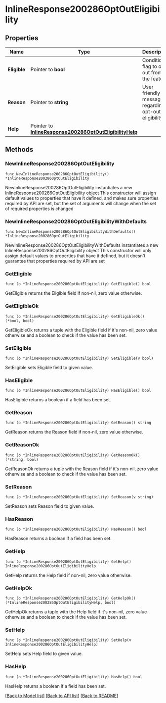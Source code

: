 # InlineResponse200286OptOutEligibility

## Properties

Name | Type | Description | Notes
------------ | ------------- | ------------- | -------------
**Eligible** | Pointer to **bool** | Condition flag to opt out from the feature | [optional] 
**Reason** | Pointer to **string** | User friendly message regarding opt-out eligibility | [optional] 
**Help** | Pointer to [**InlineResponse200286OptOutEligibilityHelp**](InlineResponse200286OptOutEligibilityHelp.md) |  | [optional] 

## Methods

### NewInlineResponse200286OptOutEligibility

`func NewInlineResponse200286OptOutEligibility() *InlineResponse200286OptOutEligibility`

NewInlineResponse200286OptOutEligibility instantiates a new InlineResponse200286OptOutEligibility object
This constructor will assign default values to properties that have it defined,
and makes sure properties required by API are set, but the set of arguments
will change when the set of required properties is changed

### NewInlineResponse200286OptOutEligibilityWithDefaults

`func NewInlineResponse200286OptOutEligibilityWithDefaults() *InlineResponse200286OptOutEligibility`

NewInlineResponse200286OptOutEligibilityWithDefaults instantiates a new InlineResponse200286OptOutEligibility object
This constructor will only assign default values to properties that have it defined,
but it doesn't guarantee that properties required by API are set

### GetEligible

`func (o *InlineResponse200286OptOutEligibility) GetEligible() bool`

GetEligible returns the Eligible field if non-nil, zero value otherwise.

### GetEligibleOk

`func (o *InlineResponse200286OptOutEligibility) GetEligibleOk() (*bool, bool)`

GetEligibleOk returns a tuple with the Eligible field if it's non-nil, zero value otherwise
and a boolean to check if the value has been set.

### SetEligible

`func (o *InlineResponse200286OptOutEligibility) SetEligible(v bool)`

SetEligible sets Eligible field to given value.

### HasEligible

`func (o *InlineResponse200286OptOutEligibility) HasEligible() bool`

HasEligible returns a boolean if a field has been set.

### GetReason

`func (o *InlineResponse200286OptOutEligibility) GetReason() string`

GetReason returns the Reason field if non-nil, zero value otherwise.

### GetReasonOk

`func (o *InlineResponse200286OptOutEligibility) GetReasonOk() (*string, bool)`

GetReasonOk returns a tuple with the Reason field if it's non-nil, zero value otherwise
and a boolean to check if the value has been set.

### SetReason

`func (o *InlineResponse200286OptOutEligibility) SetReason(v string)`

SetReason sets Reason field to given value.

### HasReason

`func (o *InlineResponse200286OptOutEligibility) HasReason() bool`

HasReason returns a boolean if a field has been set.

### GetHelp

`func (o *InlineResponse200286OptOutEligibility) GetHelp() InlineResponse200286OptOutEligibilityHelp`

GetHelp returns the Help field if non-nil, zero value otherwise.

### GetHelpOk

`func (o *InlineResponse200286OptOutEligibility) GetHelpOk() (*InlineResponse200286OptOutEligibilityHelp, bool)`

GetHelpOk returns a tuple with the Help field if it's non-nil, zero value otherwise
and a boolean to check if the value has been set.

### SetHelp

`func (o *InlineResponse200286OptOutEligibility) SetHelp(v InlineResponse200286OptOutEligibilityHelp)`

SetHelp sets Help field to given value.

### HasHelp

`func (o *InlineResponse200286OptOutEligibility) HasHelp() bool`

HasHelp returns a boolean if a field has been set.


[[Back to Model list]](../README.md#documentation-for-models) [[Back to API list]](../README.md#documentation-for-api-endpoints) [[Back to README]](../README.md)


